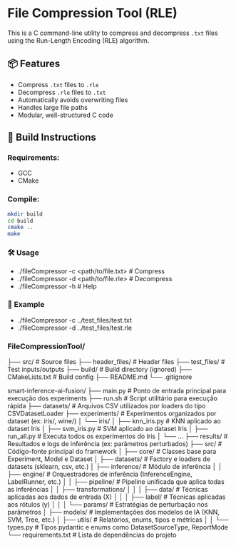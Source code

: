 # File Compression Tool (RLE)

This is a C command-line utility to compress and decompress `.txt` files using the Run-Length Encoding (RLE) algorithm.

## 📦 Features
- Compress `.txt` files to `.rle`
- Decompress `.rle` files to `.txt`
- Automatically avoids overwriting files
- Handles large file paths
- Modular, well-structured C code

## 🚀 Build Instructions

### Requirements:
- GCC
- CMake

### Compile:

```bash
mkdir build
cd build
cmake ..
make
```


### 🛠️ Usage
- ./fileCompressor -c <path/to/file.txt>  # Compress
- ./fileCompressor -d <path/to/file.rle>  # Decompress
- ./fileCompressor -h                     # Help

### 📁 Example
- ./fileCompressor -c ../test_files/test.txt
- ./fileCompressor -d ../test_files/test.rle

### FileCompressionTool/
├── src/              # Source files
├── header_files/     # Header files
├── test_files/       # Test inputs/outputs
├── build/            # Build directory (ignored)
├── CMakeLists.txt    # Build config
├── README.md
└── .gitignore

smart-inference-ai-fusion/
├── main.py                      # Ponto de entrada principal para execução dos experiments
├── run.sh                       # Script utilitário para execução rápida
├── datasets/                    # Arquivos CSV utilizados por loaders do tipo CSVDatasetLoader
├── experiments/                 # Experimentos organizados por dataset (ex: iris/, wine/)
│   └── iris/
│       ├── knn_iris.py          # KNN aplicado ao dataset Iris
│       ├── svm_iris.py          # SVM aplicado ao dataset Iris
│       ├── run_all.py           # Executa todos os experimentos do Iris
│       └── ...
├── results/                     # Resultados e logs de inferência (ex: parâmetros perturbados)
├── src/                         # Código-fonte principal do framework
│   ├── core/                    # Classes base para Experiment, Model e Dataset
│   ├── datasets/                # Factory e loaders de datasets (sklearn, csv, etc.)
│   ├── inference/               # Módulo de inferência
│   │   ├── engine/              # Orquestradores de inferência (InferenceEngine, LabelRunner, etc.)
│   │   ├── pipeline/            # Pipeline unificada que aplica todas as inferências
│   │   ├── transformations/
│   │   │   ├── data/            # Técnicas aplicadas aos dados de entrada (X)
│   │   │   ├── label/           # Técnicas aplicadas aos rótulos (y)
│   │   │   └── params/          # Estratégias de perturbação nos parâmetros
│   ├── models/                  # Implementações dos modelos de IA (KNN, SVM, Tree, etc.)
│   ├── utils/                   # Relatórios, enums, tipos e métricas
│   │   └── types.py             # Tipos pydantic e enums como DatasetSourceType, ReportMode
└── requirements.txt             # Lista de dependências do projeto

